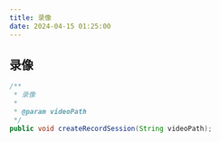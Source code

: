 ```yaml
---
title: 录像          
date: 2024-04-15 01:25:00
---
```


## 录像

```java
/**
 * 录像
 *
 * @param videoPath
 */
public void createRecordSession(String videoPath);
```
